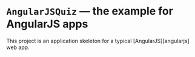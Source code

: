 # `AngularJSQuiz` — the example for AngularJS apps

This project is an application skeleton for a typical [AngularJS][angularjs] web app. 

